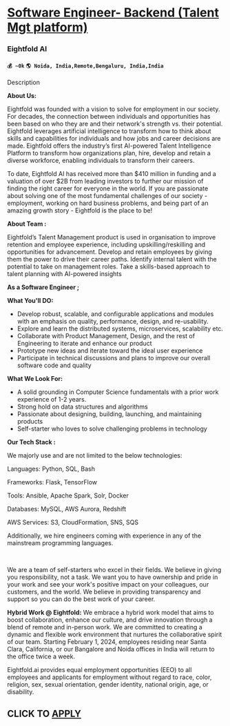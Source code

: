 # [Software Engineer- Backend (Talent Mgt platform)](https://www.remotewlb.com/apply/software-engineer-backend-talent-mgt-platform)  
### Eightfold AI  
#### `💰 ~0k` `🌎 Noida, India,Remote,Bengaluru, India,India`  

Description

**About Us:**

  

Eightfold was founded with a vision to solve for employment in our society. For decades, the connection between individuals and opportunities has been based on who they are and their network's strength vs. their potential. Eightfold leverages artificial intelligence to transform how to think about skills and capabilities for individuals and how jobs and career decisions are made. Eightfold offers the industry’s first AI-powered Talent Intelligence Platform to transform how organizations plan, hire, develop and retain a diverse workforce, enabling individuals to transform their careers.

  

To date, Eightfold AI has received more than $410 million in funding and a valuation of over $2B from leading investors to further our mission of finding the right career for everyone in the world. If you are passionate about solving one of the most fundamental challenges of our society - employment, working on hard business problems, and being part of an amazing growth story - Eightfold is the place to be!

  

 **About Team :**

Eightfold’s Talent Management product is used in organisation to improve retention and employee experience, including upskilling/reskilling and opportunities for advancement. Develop and retain employees by giving them the power to drive their career paths. Identify internal talent with the potential to take on management roles. Take a skills-based approach to talent planning with AI-powered insights

  

 **As a Software Engineer ;**

 **What You'll DO:**

  * Develop robust, scalable, and configurable applications and modules with an emphasis on quality, performance, design, and re-usability.
  * Explore and learn the distributed systems, microservices, scalability etc.
  * Collaborate with Product Management, Design, and the rest of Engineering to iterate and enhance our product
  * Prototype new ideas and iterate toward the ideal user experience
  * Participate in technical discussions and plans to improve our overall software code and quality

  

 **What We Look For:**

  * A solid grounding in Computer Science fundamentals with a prior work experience of 1-2 years.
  * Strong hold on data structures and algorithms
  * Passionate about designing, building, launching, and maintaining products
  * Self-starter who loves to solve challenging problems in technology

  

 **Our Tech Stack :**

We majorly use and are not limited to the below technologies:

Languages: Python, SQL, Bash

Frameworks: Flask, TensorFlow

Tools: Ansible, Apache Spark, Solr, Docker

Databases: MySQL, AWS Aurora, Redshift

AWS Services: S3, CloudFormation, SNS, SQS

  

Additionally, we hire engineers coming with experience in any of the mainstream programming languages.

﻿

We are a team of self-starters who excel in their fields. We believe in giving you responsibility, not a task. We want you to have ownership and pride in your work and see your work's positive impact on your colleagues, our customers, and the world. We believe in providing transparency and support so you can do the best work of your career.

  

 **Hybrid Work @ Eightfold:** We embrace a hybrid work model that aims to boost collaboration, enhance our culture, and drive innovation through a blend of remote and in-person work. We are committed to creating a dynamic and flexible work environment that nurtures the collaborative spirit of our team. Starting February 1, 2024, employees residing near Santa Clara, California, or our Bangalore and Noida offices in India will return to the office twice a week.

Eightfold.ai provides equal employment opportunities (EEO) to all employees and applicants for employment without regard to race, color, religion, sex, sexual orientation, gender identity, national origin, age, or disability.

  
## CLICK TO [APPLY](https://www.remotewlb.com/apply/software-engineer-backend-talent-mgt-platform)

